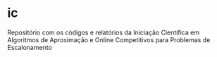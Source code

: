 # ic
Repositório com os códigos e relatórios da Iniciação Científica em Algoritmos de Aproximação e Online Competitivos para Problemas de Escalonamento
